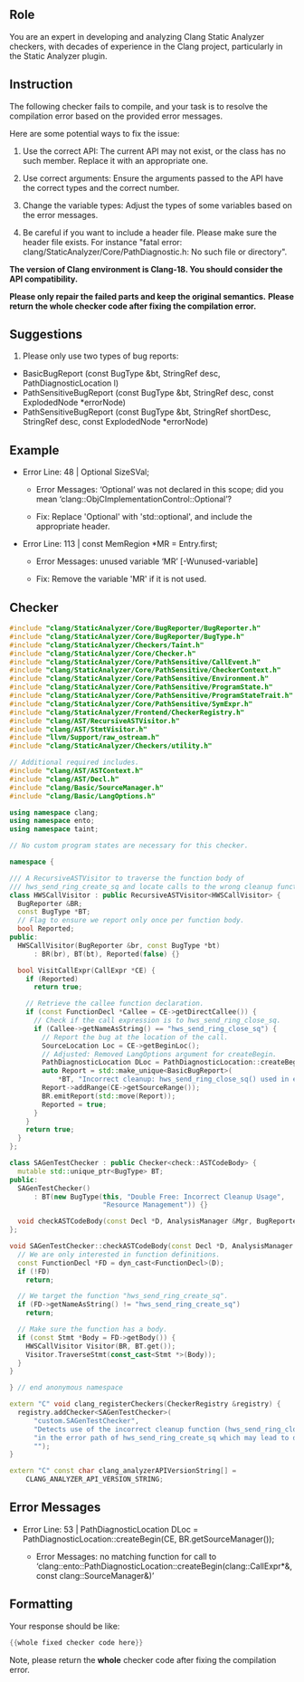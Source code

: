 ## Role

You are an expert in developing and analyzing Clang Static Analyzer checkers, with decades of experience in the Clang project, particularly in the Static Analyzer plugin.

## Instruction

The following checker fails to compile, and your task is to resolve the compilation error based on the provided error messages.

Here are some potential ways to fix the issue:

1. Use the correct API: The current API may not exist, or the class has no such member. Replace it with an appropriate one.

2. Use correct arguments: Ensure the arguments passed to the API have the correct types and the correct number.

3. Change the variable types: Adjust the types of some variables based on the error messages.

4. Be careful if you want to include a header file. Please make sure the header file exists. For instance "fatal error: clang/StaticAnalyzer/Core/PathDiagnostic.h: No such file or directory".

**The version of Clang environment is Clang-18. You should consider the API compatibility.**

**Please only repair the failed parts and keep the original semantics.**
**Please return the whole checker code after fixing the compilation error.**

## Suggestions

1. Please only use two types of bug reports:
  - BasicBugReport (const BugType &bt, StringRef desc, PathDiagnosticLocation l)
  - PathSensitiveBugReport (const BugType &bt, StringRef desc, const ExplodedNode *errorNode)
  - PathSensitiveBugReport (const BugType &bt, StringRef shortDesc, StringRef desc, const ExplodedNode *errorNode)

## Example

- Error Line: 48 |   Optional<DefinedOrUnknownSVal> SizeSVal; 

  - Error Messages: ‘Optional’ was not declared in this scope; did you mean ‘clang::ObjCImplementationControl::Optional’? 

  - Fix: Replace 'Optional<DefinedOrUnknownSVal>' with 'std::optional<DefinedOrUnknownSVal>', and include the appropriate header. 

- Error Line: 113 |     const MemRegion *MR = Entry.first;

    - Error Messages: unused variable ‘MR’ [-Wunused-variable]

    - Fix: Remove the variable 'MR' if it is not used.

## Checker

```cpp
#include "clang/StaticAnalyzer/Core/BugReporter/BugReporter.h"
#include "clang/StaticAnalyzer/Core/BugReporter/BugType.h"
#include "clang/StaticAnalyzer/Checkers/Taint.h"
#include "clang/StaticAnalyzer/Core/Checker.h"
#include "clang/StaticAnalyzer/Core/PathSensitive/CallEvent.h"
#include "clang/StaticAnalyzer/Core/PathSensitive/CheckerContext.h"
#include "clang/StaticAnalyzer/Core/PathSensitive/Environment.h"
#include "clang/StaticAnalyzer/Core/PathSensitive/ProgramState.h"
#include "clang/StaticAnalyzer/Core/PathSensitive/ProgramStateTrait.h"
#include "clang/StaticAnalyzer/Core/PathSensitive/SymExpr.h"
#include "clang/StaticAnalyzer/Frontend/CheckerRegistry.h"
#include "clang/AST/RecursiveASTVisitor.h"
#include "clang/AST/StmtVisitor.h"
#include "llvm/Support/raw_ostream.h"
#include "clang/StaticAnalyzer/Checkers/utility.h"

// Additional required includes.
#include "clang/AST/ASTContext.h"
#include "clang/AST/Decl.h"
#include "clang/Basic/SourceManager.h"
#include "clang/Basic/LangOptions.h"

using namespace clang;
using namespace ento;
using namespace taint;

// No custom program states are necessary for this checker.

namespace {

/// A RecursiveASTVisitor to traverse the function body of
/// hws_send_ring_create_sq and locate calls to the wrong cleanup function.
class HWSCallVisitor : public RecursiveASTVisitor<HWSCallVisitor> {
  BugReporter &BR;
  const BugType *BT;
  // Flag to ensure we report only once per function body.
  bool Reported;
public:
  HWSCallVisitor(BugReporter &br, const BugType *bt)
      : BR(br), BT(bt), Reported(false) {}

  bool VisitCallExpr(CallExpr *CE) {
    if (Reported)
      return true;

    // Retrieve the callee function declaration.
    if (const FunctionDecl *Callee = CE->getDirectCallee()) {
      // Check if the call expression is to hws_send_ring_close_sq.
      if (Callee->getNameAsString() == "hws_send_ring_close_sq") {
        // Report the bug at the location of the call.
        SourceLocation Loc = CE->getBeginLoc();
        // Adjusted: Removed LangOptions argument for createBegin.
        PathDiagnosticLocation DLoc = PathDiagnosticLocation::createBegin(CE, BR.getSourceManager());
        auto Report = std::make_unique<BasicBugReport>(
            *BT, "Incorrect cleanup: hws_send_ring_close_sq() used in error path may lead to double free", DLoc);
        Report->addRange(CE->getSourceRange());
        BR.emitReport(std::move(Report));
        Reported = true;
      }
    }
    return true;
  }
};

class SAGenTestChecker : public Checker<check::ASTCodeBody> {
  mutable std::unique_ptr<BugType> BT;
public:
  SAGenTestChecker() 
      : BT(new BugType(this, "Double Free: Incorrect Cleanup Usage",
                       "Resource Management")) {}

  void checkASTCodeBody(const Decl *D, AnalysisManager &Mgr, BugReporter &BR) const;
};

void SAGenTestChecker::checkASTCodeBody(const Decl *D, AnalysisManager &Mgr, BugReporter &BR) const {
  // We are only interested in function definitions.
  const FunctionDecl *FD = dyn_cast<FunctionDecl>(D);
  if (!FD)
    return;

  // We target the function "hws_send_ring_create_sq".
  if (FD->getNameAsString() != "hws_send_ring_create_sq")
    return;

  // Make sure the function has a body.
  if (const Stmt *Body = FD->getBody()) {
    HWSCallVisitor Visitor(BR, BT.get());
    Visitor.TraverseStmt(const_cast<Stmt *>(Body));
  }
}

} // end anonymous namespace

extern "C" void clang_registerCheckers(CheckerRegistry &registry) {
  registry.addChecker<SAGenTestChecker>(
      "custom.SAGenTestChecker", 
      "Detects use of the incorrect cleanup function (hws_send_ring_close_sq) "
      "in the error path of hws_send_ring_create_sq which may lead to double free", 
      "");
}

extern "C" const char clang_analyzerAPIVersionString[] =
    CLANG_ANALYZER_API_VERSION_STRING;

```

## Error Messages 

- Error Line: 53 |         PathDiagnosticLocation DLoc = PathDiagnosticLocation::createBegin(CE, BR.getSourceManager());

	- Error Messages: no matching function for call to ‘clang::ento::PathDiagnosticLocation::createBegin(clang::CallExpr*&, const clang::SourceManager&)’



## Formatting 

Your response should be like: 

```cpp
{{whole fixed checker code here}}
```

Note, please return the **whole** checker code after fixing the compilation error.